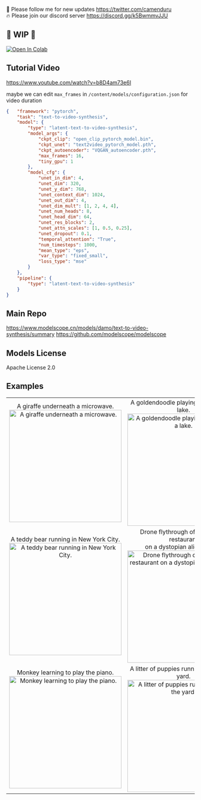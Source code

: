 🐣 Please follow me for new updates https://twitter.com/camenduru <br />
🔥 Please join our discord server https://discord.gg/k5BwmmvJJU

## 🚦 WIP 🚦

[![Open In Colab](https://colab.research.google.com/assets/colab-badge.svg)](https://colab.research.google.com/github/camenduru/text-to-video-synthesis-colab/blob/main/text_to_video_synthesis.ipynb)

## Tutorial Video
https://www.youtube.com/watch?v=b8D4am73e6I

maybe we can edit `max_frames` in `/content/models/configuration.json` for video duration 
```json
{   "framework": "pytorch",
    "task": "text-to-video-synthesis",
    "model": {
        "type": "latent-text-to-video-synthesis",
        "model_args": {
            "ckpt_clip": "open_clip_pytorch_model.bin",
            "ckpt_unet": "text2video_pytorch_model.pth",
            "ckpt_autoencoder": "VQGAN_autoencoder.pth",
            "max_frames": 16,
            "tiny_gpu": 1
        },
        "model_cfg": {
            "unet_in_dim": 4,
            "unet_dim": 320,
            "unet_y_dim": 768,
            "unet_context_dim": 1024,
            "unet_out_dim": 4,
            "unet_dim_mult": [1, 2, 4, 4],
            "unet_num_heads": 8,
            "unet_head_dim": 64,
            "unet_res_blocks": 2,
            "unet_attn_scales": [1, 0.5, 0.25],
            "unet_dropout": 0.1,
            "temporal_attention": "True",
            "num_timesteps": 1000,
            "mean_type": "eps",
            "var_type": "fixed_small",
            "loss_type": "mse"
        }
    },
    "pipeline": {
        "type": "latent-text-to-video-synthesis"
    }
}
```

## Main Repo
https://www.modelscope.cn/models/damo/text-to-video-synthesis/summary
https://github.com/modelscope/modelscope

## Models License
Apache License 2.0

## Examples
<table><tbody><tr><td><center>
A giraffe underneath a microwave.
<br>
<img src="https://user-images.githubusercontent.com/54370274/226195676-edd1b5da-906c-445e-b6a5-612a4dbfb1fe.gif" alt="A giraffe underneath a microwave." style="width: 300px;">
</center></td><td><center>
A goldendoodle playing in a park by a lake.
<br>
<img src="https://user-images.githubusercontent.com/54370274/226195681-f54e38c2-1936-4153-b145-f238853a4df0.gif" alt="A goldendoodle playing in a park by a lake." style="width: 300px;">
</center></td><td><center>
A panda bear driving a car.
<br>
<img src="https://user-images.githubusercontent.com/54370274/226195685-e188e342-5c6d-4e68-ab3f-32e2d7d30e34.gif" alt="A panda bear driving a car." style="width: 300px;">
</center></td></tr><tr><td><center>
A teddy bear running in New York City.
<br>
<img src="https://user-images.githubusercontent.com/54370274/226195689-318e0e5e-ee14-4443-84a0-a3c8b07b8aed.gif" alt="A teddy bear running in New York City." style="width: 300px;">
</center></td><td><center>
Drone flythrough of a fast food restaurant 
<br>on a dystopian alien planet.
<br>
<img src="https://user-images.githubusercontent.com/54370274/226195692-0853b49a-9cd5-4f9b-84e6-2288632ca2f7.gif" alt="Drone flythrough of a fast food restaurant on a dystopian alien planet." style="width: 300px;">
</center></td><td><center>
A dog wearing a Superhero outfit with red cape 
<br>flying through the sky.
<br>
<img src="https://user-images.githubusercontent.com/54370274/226195699-14b16290-15e7-4577-aaae-ea16c15f44c3.gif" alt="A dog wearing a Superhero outfit with red cape flying through the sky." style="width: 300px;">
</center></td></tr><tr><td><center>
Monkey learning to play the piano.
<br>
<img src="https://user-images.githubusercontent.com/54370274/226195867-f6b079ff-ee1a-4dea-928c-dbf28d4a656e.gif" alt="Monkey learning to play the piano." style="width: 300px;">
</center></td><td><center>
A litter of puppies running through the yard.
<br>
<img src="https://user-images.githubusercontent.com/54370274/226195930-1fd957df-f403-4ae3-9a85-f4f954c82f5a.gif" alt="A litter of puppies running through the yard." style="width: 300px;">
</center></td><td><center>
Robot dancing in times square.
<br>
<img src="https://user-images.githubusercontent.com/54370274/226209983-eae320fc-078e-4e62-9989-d97beb9477eb.gif" alt="Robot dancing in times square." style="width: 300px;">
</center></td></tr></tbody></table>
